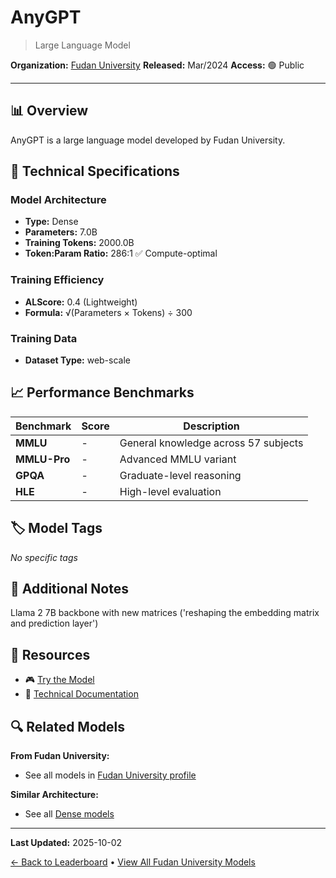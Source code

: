 # AnyGPT

> Large Language Model

**Organization:** [Fudan University](../../labs/fudan-university.md)
**Released:** Mar/2024
**Access:** 🟢 Public

---

## 📊 Overview

AnyGPT is a large language model developed by Fudan University.

## 🔧 Technical Specifications

### Model Architecture
- **Type:** Dense
- **Parameters:** 7.0B
- **Training Tokens:** 2000.0B
- **Token:Param Ratio:** 286:1 ✅ Compute-optimal

### Training Efficiency
- **ALScore:** 0.4 (Lightweight)
- **Formula:** √(Parameters × Tokens) ÷ 300

### Training Data
- **Dataset Type:** web-scale

## 📈 Performance Benchmarks

| Benchmark | Score | Description |
|-----------|-------|-------------|
| **MMLU** | - | General knowledge across 57 subjects |
| **MMLU-Pro** | - | Advanced MMLU variant |
| **GPQA** | - | Graduate-level reasoning |
| **HLE** | - | High-level evaluation |

## 🏷️ Model Tags

_No specific tags_

## 📝 Additional Notes

Llama 2 7B backbone with new matrices ('reshaping the embedding matrix and prediction layer')

## 🔗 Resources

- 🎮 [Try the Model](https://junzhan2000.github.io/AnyGPT.github.io/)
- 📄 [Technical Documentation](https://arxiv.org/abs/2402.12226)

## 🔍 Related Models

**From Fudan University:**
- See all models in [Fudan University profile](../../labs/fudan-university.md)

**Similar Architecture:**
- See all [Dense models](../../architectures/dense.md)

---

**Last Updated:** 2025-10-02

[← Back to Leaderboard](../../README.md) • [View All Fudan University Models](../../labs/fudan-university.md)
